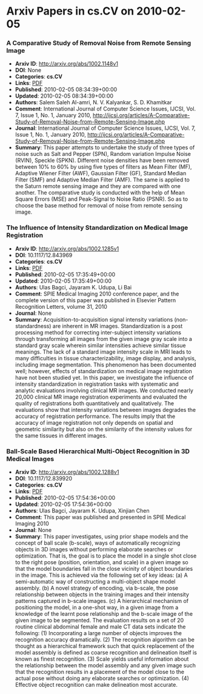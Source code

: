 # Arxiv Papers in cs.CV on 2010-02-05
### A Comparative Study of Removal Noise from Remote Sensing Image
- **Arxiv ID**: http://arxiv.org/abs/1002.1148v1
- **DOI**: None
- **Categories**: **cs.CV**
- **Links**: [PDF](http://arxiv.org/pdf/1002.1148v1)
- **Published**: 2010-02-05 08:34:39+00:00
- **Updated**: 2010-02-05 08:34:39+00:00
- **Authors**: Salem Saleh Al-amri, N. V. Kalyankar, S. D. Khamitkar
- **Comment**: International Journal of Computer Science Issues, IJCSI, Vol. 7,
  Issue 1, No. 1, January 2010,
  http://ijcsi.org/articles/A-Comparative-Study-of-Removal-Noise-from-Remote-Sensing-Image.php
- **Journal**: International Journal of Computer Science Issues, IJCSI, Vol. 7,
  Issue 1, No. 1, January 2010,
  http://ijcsi.org/articles/A-Comparative-Study-of-Removal-Noise-from-Remote-Sensing-Image.php
- **Summary**: This paper attempts to undertake the study of three types of noise such as Salt and Pepper (SPN), Random variation Impulse Noise (RVIN), Speckle (SPKN). Different noise densities have been removed between 10% to 60% by using five types of filters as Mean Filter (MF), Adaptive Wiener Filter (AWF), Gaussian Filter (GF), Standard Median Filter (SMF) and Adaptive Median Filter (AMF). The same is applied to the Saturn remote sensing image and they are compared with one another. The comparative study is conducted with the help of Mean Square Errors (MSE) and Peak-Signal to Noise Ratio (PSNR). So as to choose the base method for removal of noise from remote sensing image.



### The Influence of Intensity Standardization on Medical Image Registration
- **Arxiv ID**: http://arxiv.org/abs/1002.1285v1
- **DOI**: 10.1117/12.843969
- **Categories**: **cs.CV**
- **Links**: [PDF](http://arxiv.org/pdf/1002.1285v1)
- **Published**: 2010-02-05 17:35:49+00:00
- **Updated**: 2010-02-05 17:35:49+00:00
- **Authors**: Ulas Bagci, Jayaram K. Udupa, Li Bai
- **Comment**: SPIE Medical Imaging 2010 conference paper, and the complete version
  of this paper was published in Elsevier Pattern Recognition Letters, volume
  31, 2010
- **Journal**: None
- **Summary**: Acquisition-to-acquisition signal intensity variations (non-standardness) are inherent in MR images. Standardization is a post processing method for correcting inter-subject intensity variations through transforming all images from the given image gray scale into a standard gray scale wherein similar intensities achieve similar tissue meanings. The lack of a standard image intensity scale in MRI leads to many difficulties in tissue characterizability, image display, and analysis, including image segmentation. This phenomenon has been documented well; however, effects of standardization on medical image registration have not been studied yet. In this paper, we investigate the influence of intensity standardization in registration tasks with systematic and analytic evaluations involving clinical MR images. We conducted nearly 20,000 clinical MR image registration experiments and evaluated the quality of registrations both quantitatively and qualitatively. The evaluations show that intensity variations between images degrades the accuracy of registration performance. The results imply that the accuracy of image registration not only depends on spatial and geometric similarity but also on the similarity of the intensity values for the same tissues in different images.



### Ball-Scale Based Hierarchical Multi-Object Recognition in 3D Medical Images
- **Arxiv ID**: http://arxiv.org/abs/1002.1288v1
- **DOI**: 10.1117/12.839920
- **Categories**: **cs.CV**
- **Links**: [PDF](http://arxiv.org/pdf/1002.1288v1)
- **Published**: 2010-02-05 17:54:36+00:00
- **Updated**: 2010-02-05 17:54:36+00:00
- **Authors**: Ulas Bagci, Jayaram K. Udupa, Xinjian Chen
- **Comment**: This paper was published and presented in SPIE Medical Imaging 2010
- **Journal**: None
- **Summary**: This paper investigates, using prior shape models and the concept of ball scale (b-scale), ways of automatically recognizing objects in 3D images without performing elaborate searches or optimization. That is, the goal is to place the model in a single shot close to the right pose (position, orientation, and scale) in a given image so that the model boundaries fall in the close vicinity of object boundaries in the image. This is achieved via the following set of key ideas: (a) A semi-automatic way of constructing a multi-object shape model assembly. (b) A novel strategy of encoding, via b-scale, the pose relationship between objects in the training images and their intensity patterns captured in b-scale images. (c) A hierarchical mechanism of positioning the model, in a one-shot way, in a given image from a knowledge of the learnt pose relationship and the b-scale image of the given image to be segmented. The evaluation results on a set of 20 routine clinical abdominal female and male CT data sets indicate the following: (1) Incorporating a large number of objects improves the recognition accuracy dramatically. (2) The recognition algorithm can be thought as a hierarchical framework such that quick replacement of the model assembly is defined as coarse recognition and delineation itself is known as finest recognition. (3) Scale yields useful information about the relationship between the model assembly and any given image such that the recognition results in a placement of the model close to the actual pose without doing any elaborate searches or optimization. (4) Effective object recognition can make delineation most accurate.



